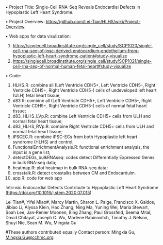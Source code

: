 • Project Title: Single-Cell RNA-Seq Reveals Endocardial Defects in Hypoplastic Left Heart Syndrome.

• Project Overview: https://github.com/Lei-Tian/HLHS/wiki/Project-Overview

• Web apps for data visulization:

  1) https://singlecell.broadinstitute.org/single_cell/study/SCP1020/single-cell-rna-seq-of-ipsc-derived-endocardium-endothelium-from-hypoplastic-left-heart-syndrome-patient#study-visualize
  2) https://singlecell.broadinstitute.org/single_cell/study/SCP1021/single-cell-rna-seq-of-normal-human-fetal-heart#study-visualize

• Code:
  1) HLHS.R: combine all (Left Ventricle CDH5+, Left Ventricle CDH5-, Right Ventricle CDH5+, Right Ventricle CDH5-) cells of undeveloped left heart (ULH) fetal heart tissue;
  2) d83.R: combine all (Left Ventricle CDH5+, Left Ventricle CDH5-, Right Ventricle CDH5+, Right Ventricle CDH5-) cells of normal fetal heart tissue;
  3) d83_HLHS_LVp.R: combine Left Ventricle CDH5+ cells from ULH and normal fetal heart tissue;
  4) d83_HLHS_RVp.R: combine Right Ventricle CDH5+ cells from ULH and normal fetal heart tissue;
  5) iPSCEC.R: combine iPSC-ECs from both Hypoplastic left heart syndrome (HLHS) and control;
  6) FunctionalEnrichmentAnalysis.R: functional enrichment analysis, the input is a gene list;
  7) detectDEGs_bulkRNAseq: codes detect Differentially Expressed Genes in bulk RNA-seq data;
  8) heatmap.R: plot heatmap in bulk RNA-seq data;
  9) crosstalk.R: detect crosstalks between CM and Endocarduim.
  10) app.R: code for web app

Intrinsic Endocardial Defects Contribute to Hypoplastic Left Heart Syndrome (https://doi.org/10.1016/j.stem.2020.07.015)

Lei Tian#, Yifei Miao#, Marcy Martin, Sharon L. Paige, Francisco X. Galdos, Jibiao Li, Alyssa Klein, Hao Zhang, Ning Ma, Yuning Wei, Maria Stewart, Soah Lee, Jan-Renier Moonen, Bing Zhang, Paul Grossfeld, Seema Mital, David Chitayat, Joseph C. Wu, Marlene Rabinovitch, Timothy J. Nelson, Shuyi Nie, Sean M. Wu, Mingxia Gu

#These authors contributed equally
Contact person: Mingxia Gu, Mingxia.Gu@cchmc.org
